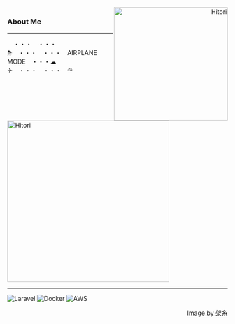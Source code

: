 <div align="right">
  <img align="right" width="260" alt="Hitori" src="https://pbs.twimg.com/media/FlDaH2LaEAY1NlM?format=jpg&name=large"/>
  

</div>

<div align="left">
  
  <h3>About Me</h3>

  ---

  　・・・　・・・　⛈　・・・　・・・　AIRPLANE MODE　・・・☁︎　✈︎　・・・　・・・　⛅︎
  
  <img width="370" alt="Hitori" src="https://github-readme-stats.vercel.app/api?username=hyn2&show_icons=true&theme=dark"/>

  ---

  ![Laravel](https://skillicons.dev/icons?i=laravel&theme=dark)
  ![Docker](https://skillicons.dev/icons?i=docker&theme=dark)
  ![AWS](https://skillicons.dev/icons?i=aws&theme=dark)
  
</div>

<div align="right">
  <a href="https://twitter.com/k4itoh">Image by 架糸</a>
</div>

  
